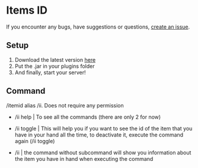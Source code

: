 # Items ID

If you encounter any bugs, have suggestions or questions, [create an issue](https://github.com/Josscoder/ItemsID/issues/new).

## Setup

1) Download the latest version [here](https://github.com/Josscoder/ItemsID/releases/latest)
2) Put the .jar in your plugins folder
3) And finally, start your server!

## Command

/itemid alias /ii. Does not require any permission

- /ii help | To see all the commands (there are only 2 for now)

- /ii toggle | This will help you if you want to see the id of the item that you have in your hand all the time, to deactivate it, execute the command again (/ii toggle)

- /ii | the command without subcommand will show you information about the item you have in hand when executing the command
